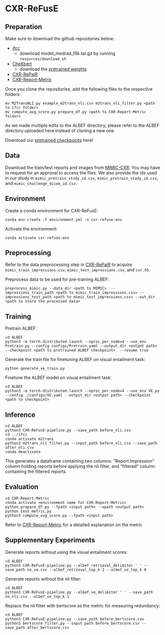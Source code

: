 # CXR-ReFusE

## Preparation

Make sure to download the github repositories below: 

* [ifcc](https://github.com/ysmiura/ifcc)
    * download model_medrad_19k.tar.gz by running `resources/download.sh`
* [CheXbert](https://github.com/stanfordmlgroup/CheXbert)
    * download the [pretrained weights](https://stanfordmedicine.box.com/s/c3stck6w6dol3h36grdc97xoydzxd7w9) 
* [CXR-RePaiR](https://github.com/rajpurkarlab/CXR-RePaiR)
* [CXR-Report-Metric](https://github.com/rajpurkarlab/CXR-Report-Metric)

Once you clone the repositories, add the following files to the respective folders:

```
mv M2TransNLI.py example_m2trans_nli.csv m2trans_nli_filter.py <path to ifcc folder>
mv compute_avg_score.py prepare_df.py <path to CXR-Report-Metric folder>
```

As we made multiple edits to the ALBEF directory, please refer to the ALBEF directory uploaded here instead of cloning a new one. 

Download our [pretrained checkpoints](https://drive.google.com/file/d/11UorBbh5cOcDfIzy_lCgMdn0zThvpDbp/view?usp=sharing) here!
   

## Data

Download the train/test reports and images from [MIMIC-CXR](https://physionet.org/content/mimic-cxr/2.0.0/). You may have to request for an approval to access the files. We also provide the ids used in our study in `mimic_pretrain_study_id.csv`, `mimic_pretrain_study_id.csv`, and `mimic_challenge_dicom_id.csv`. 

## Environment

Create a conda environment for CXR-ReFusE:

```
conda env create -f environment.yml -n cxr-refuse-env
```

Activate the environment:

```
conda activate cxr-refuse-env
```

## Preprocessing
Refer to the data preprocessing step in [CXR-RePaiR](https://github.com/rajpurkarlab/CXR-RePaiR) to acquire `mimic_train_impressions.csv`, `mimic_test_impressions.csv`, and `cxr.h5`.  

Preprocess data to be used for pre-training ALBEF:

```
preprocess_mimic.py --data_dir <path to MIMIC>  --impressions_train_path <path to mimic_train_impressions.csv> --impressions_test_path <path to mimic_test_impressions.csv> --out_dir <path to store the processed data>
```

## Training

Pretrain ALBEF:
```
cd ALBEF 
python3 -m torch.distributed.launch --nproc_per_node=4 --use_env Pretrain.py --config configs/Pretrain.yaml --output_dir <output path>  --checkpoint <path to pretrained ALBEF checkpoint>  --resume true
```

Generate the train file for finetuning ALBEF on visual entailment task:
```
python generate_ve_train.py
```
Finetune the ALBEF model on visual entailment task:
```
cd ALBEF 
python3 -m torch.distributed.launch --nproc_per_node=4 --use_env VE.py --config ./configs/VE.yaml --output_dir <output path> --checkpoint <path to checkpoint>
```

## Inference

```
cd ALBEF
python3 CXR-ReFusE-pipeline.py --save_path before_nli.csv
cd ../ifcc
conda activate m2trans
python3 m2trans_nli_filter.py --input_path before_nli.csv --save_path after_nli.csv
conda deactivate
```

This generates a dataframe containing two columns: "Report Impression" column holding reports before applying the nli filter, and 
"filtered" column containing the filtered reports. 
    
## Evaluation


```
cd CXR-Report-Metric
conda activate <environment name for CXR-Report-Metric>
python prepare_df.py --fpath <input path> --opath <output path>
python test_metric.py
python3 compute_avg_score.py --fpath <input path>
```
Refer to [CXR-Report-Metric](https://github.com/rajpurkarlab/CXR-Report-Metric) for a detailed explanation on the metric 

## Supplementary Experiments

Generate reports without using the visual entailment scores: 
```
cd ALBEF
python3 CXR-ReFusE-pipeline.py --albef_retrieval_delimiter ' ' --save_path no_ve.csv --albef_retrieval_top_k 2 --albef_ve_top_k 0
```

Generate reports without the nli filter:
```
cd ALBEF
python3 CXR-ReFusE-pipeline.py --albef_ve_delimiter ' ' --save_path no_nli.csv --albef_ve_top_k 1
```

Replace the nli filter with bertscore as the metric for measuring redundancy:
```
cd ALBEF
python3 CXR-ReFusE-pipeline.py --save_path before_bertscore.csv
python3 bertscore_filter.py --input_path before_bertscore.csv --save_path after_bertscore.csv
```
